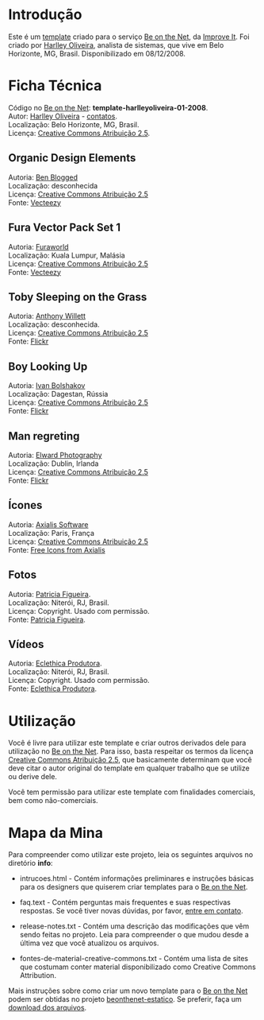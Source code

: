 # Introdução

Este é um [template][0] criado para o serviço [Be on the Net][], da [Improve It][]. Foi criado por [Harlley Oliveira][1], analista de sistemas, que vive em Belo Horizonte, MG, Brasil. Disponibilizado em 08/12/2008.

# Ficha Técnica

Código no [Be on the Net][]: **template-harlleyoliveira-01-2008**.  
Autor: [Harlley Oliveira][1] - [contatos][2].  
Localização: Belo Horizonte, MG, Brasil.  
Licença: [Creative Commons Atribuição 2.5][cc].  

## Organic Design Elements

Autoria: [Ben Blogged][o1]  
Localização: desconhecida  
Licença: [Creative Commons Atribuição 2.5][cc]  
Fonte: [Vecteezy][o2]  

## Fura Vector Pack Set 1

Autoria: [Furaworld][f1]  
Localização: Kuala Lumpur, Malásia  
Licença: [Creative Commons Atribuição 2.5][cc]  
Fonte: [Vecteezy][f2]  

## Toby Sleeping on the Grass

Autoria: [Anthony Willett][t1]  
Localização: desconhecida.  
Licença: [Creative Commons Atribuição 2.5][cc]  
Fonte: [Flickr][t2]  

## Boy Looking Up

Autoria: [Ivan Bolshakov][b1]  
Localização: Dagestan, Rússia  
Licença: [Creative Commons Atribuição 2.5][cc]  
Fonte: [Flickr][b2]  

## Man regreting

Autoria: [Elward Photography][m1]  
Localização: Dublin, Irlanda  
Licença: [Creative Commons Atribuição 2.5][cc]  
Fonte: [Flickr][m2]  

## Ícones

Autoria: [Axialis Software][i1]  
Localização: Paris, França  
Licença: [Creative Commons Atribuição 2.5][cc]  
Fonte: [Free Icons from Axialis][i2]  

## Fotos

Autoria: [Patricia Figueira][p].   
Localização: Niterói, RJ, Brasil.  
Licença: Copyright. Usado com permissão.  
Fonte: [Patricia Figueira][p].  

## Vídeos

Autoria: [Eclethica Produtora][e].  
Localização: Niterói, RJ, Brasil.  
Licença: Copyright. Usado com permissão.  
Fonte: [Eclethica Produtora][e].

# Utilização

Você é livre para utilizar este template e criar outros derivados dele para utilização no [Be on the Net][]. Para isso, basta respeitar os termos da licença [Creative Commons Atribuição 2.5][cc], que basicamente determinam que você deve citar o autor original do template em qualquer trabalho que se utilize ou derive dele. 

Você tem permissão para utilizar este template com finalidades comerciais, bem como não-comerciais. 

# Mapa da Mina

Para compreender como utilizar este projeto, leia os seguintes arquivos no diretório **info**:

* intrucoes.html - Contém informações preliminares e instruções básicas para os designers que quiserem criar templates para o [Be on the Net][10].

* faq.text - Contém perguntas mais frequentes e suas respectivas respostas. Se você tiver novas dúvidas, por favor, [entre em contato][20].

* release-notes.txt - Contém uma descrição das modificações que vêm sendo feitas no projeto. Leia para compreender o que mudou desde a última vez que você atualizou os arquivos.

* fontes-de-material-creative-commons.txt - Contém uma lista de sites que costumam conter material disponibilizado como Creative Commons Attribution. 

Mais instruções sobre como criar um novo template para o [Be on the Net][] podem ser obtidas no projeto [beonthenet-estatico][be]. Se preferir, faça um [download dos arquivos][d].


[Be on the Net]: http://beonthe.net "Be on the Net"
[Improve It]: http://improveit.com.br "Improve It"
[cc]: http://creativecommons.org/licenses/by/2.5/br/ "Creative Commons Atribuição 2.5"
[p]:  http://www.patriciafigueira.com.br "Patricia Figueira"
[e]:  http://www.eclethicaprodutora.com.br "Eclethica Produtora"
[be]: http://github.com/viniciusteles/beonthenet-estatico/tree/master
[d]: http://github.com/viniciusteles/beonthenet-estatico/zipball/master

[0]: http://beonthe.net/galerias/templates/galeria/72157610813229212/1
[1]: http://webtoo.com.br/
[2]: http://www.webtoo.com.br/contato/

[o1]: http://benblogged.com/
[o2]: http://www.vecteezy.com/vf/172-Organic-Design-Elements

[f1]: http://furaworld.deviantart.com/
[f2]: http://www.vecteezy.com/vf/145-Fura-Vector-Pack-Set-1

[t1]: http://www.flickr.com/photos/anto164/
[t2]: http://www.flickr.com/photos/anto164/2437044413/

[b1]: http://bolshakov.ru/
[b2]: http://www.flickr.com/photos/bolshakov/381058337/

[m1]: http://www.elward-photography.com
[m2]: http://flickr.com/photos/elward-photography/2854988828/

[i1]: http://www.axialis.com
[i2]: http://www.axialis.com/free/icons/

[10]:    http://beonthe.net
[20]:    http://www.improveit.com.br/br/contato
[30]:    http://www.improveit.com.br